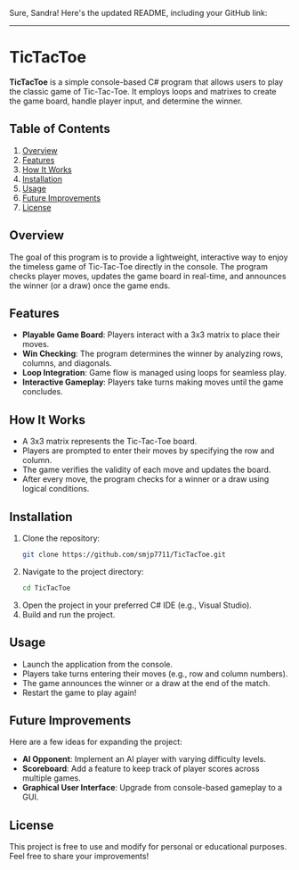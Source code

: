 Sure, Sandra! Here's the updated README, including your GitHub link:

---

# TicTacToe

**TicTacToe** is a simple console-based C# program that allows users to play the classic game of Tic-Tac-Toe. It employs loops and matrixes to create the game board, handle player input, and determine the winner.

## Table of Contents
1. [Overview](#overview)
2. [Features](#features)
3. [How It Works](#how-it-works)
4. [Installation](#installation)
5. [Usage](#usage)
6. [Future Improvements](#future-improvements)
7. [License](#license)

## Overview
The goal of this program is to provide a lightweight, interactive way to enjoy the timeless game of Tic-Tac-Toe directly in the console. The program checks player moves, updates the game board in real-time, and announces the winner (or a draw) once the game ends.

## Features
- **Playable Game Board**: Players interact with a 3x3 matrix to place their moves.
- **Win Checking**: The program determines the winner by analyzing rows, columns, and diagonals.
- **Loop Integration**: Game flow is managed using loops for seamless play.
- **Interactive Gameplay**: Players take turns making moves until the game concludes.

## How It Works
- A 3x3 matrix represents the Tic-Tac-Toe board.
- Players are prompted to enter their moves by specifying the row and column.
- The game verifies the validity of each move and updates the board.
- After every move, the program checks for a winner or a draw using logical conditions.

## Installation
1. Clone the repository:
   ```bash
   git clone https://github.com/smjp7711/TicTacToe.git
   ```
2. Navigate to the project directory:
   ```bash
   cd TicTacToe
   ```
3. Open the project in your preferred C# IDE (e.g., Visual Studio).
4. Build and run the project.

## Usage
- Launch the application from the console.
- Players take turns entering their moves (e.g., row and column numbers).
- The game announces the winner or a draw at the end of the match.
- Restart the game to play again!

## Future Improvements
Here are a few ideas for expanding the project:
- **AI Opponent**: Implement an AI player with varying difficulty levels.
- **Scoreboard**: Add a feature to keep track of player scores across multiple games.
- **Graphical User Interface**: Upgrade from console-based gameplay to a GUI.

## License
This project is free to use and modify for personal or educational purposes. Feel free to share your improvements!
